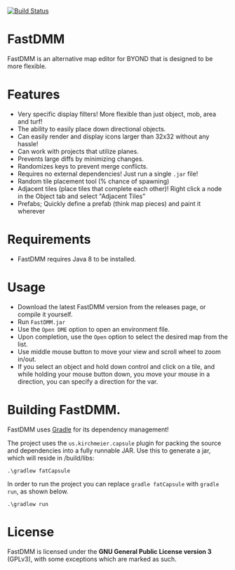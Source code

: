[![Build Status](https://travis-ci.org/monster860/FastDMM.png)](https://travis-ci.org/monster860/FastDMM)

# FastDMM

FastDMM is an alternative map editor for BYOND that is designed to be more flexible.

# Features

- Very specific display filters! More flexible than just object, mob, area and turf!
- The ability to easily place down directional objects.
- Can easily render and display icons larger than 32x32 without any hassle!
- Can work with projects that utilize planes.
- Prevents large diffs by minimizing changes.
- Randomizes keys to prevent merge conflicts.
- Requires no external dependencies! Just run a single `.jar` file!
- Random tile placement tool (% chance of spawning)
- Adjacent tiles (place tiles that complete each other)! Right click a node in the Object tab and select "Adjacent Tiles"
- Prefabs; Quickly define a prefab (think map pieces) and paint it wherever

# Requirements

- FastDMM requires Java 8 to be installed.

# Usage

- Download the latest FastDMM version from the releases page, or compile it yourself.
- Run `FastDMM.jar`
- Use the `Open DME` option to open an environment file.
- Upon completion, use the `Open` option to select the desired map from the list.
- Use middle mouse button to move your view and scroll wheel to zoom in/out.
- If you select an object and hold down control and click on a tile, and while holding your mouse button down, you move your mouse in a direction, you can specify a direction for the var.

# Building FastDMM.

FastDMM uses [Gradle](https://docs.gradle.org/current/userguide/userguide.html) for its dependency management!

The project uses the `us.kirchmeier.capsule` plugin for packing the source and dependencies into a fully runnable JAR. Use this to generate a jar, which will reside in /build/libs:

```
.\gradlew fatCapsule
```

In order to run the project you can replace `gradle fatCapsule` with `gradle run`, as shown below.

```
.\gradlew run
```

# License

FastDMM is licensed under the **GNU General Public License version 3** (GPLv3), with some exceptions which are marked as such.
